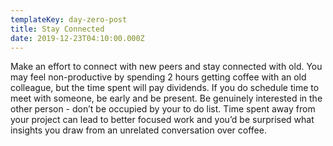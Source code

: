 ```yaml
---
templateKey: day-zero-post
title: Stay Connected
date: 2019-12-23T04:10:00.000Z
---
```

Make an effort to connect with new peers and stay connected with old. You may feel non-productive by spending 2 hours getting coffee with an old colleague, but the time spent will pay dividends. If you do schedule time to meet with someone, be early and be present. Be genuinely interested in the other person - don’t be occupied by your to do list. Time spent away from your project can lead to better focused work and you’d be surprised what insights you draw from an unrelated conversation over coffee.